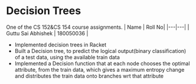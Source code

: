 # Decision Trees
One of the CS 152&CS 154 course assignments.
| Name | Roll No|
|---|---|
| Guttu Sai Abhishek        | 180050036 |
* Implemented decision trees in Racket
* Built a Decision tree, to predict the logical output(binary classification) of a test data, using the available train data
* Implemented a Decision function that at each node chooses the optimal attribute, from the train data, which
gives a maximum entropy change and distributes the train data onto branches wrt that attribute

